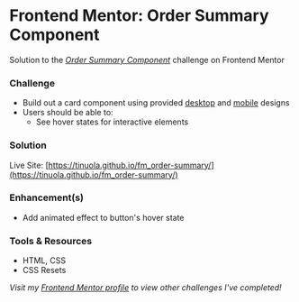 # Frontend Mentor: Order Summary Component

Solution to the _[Order Summary Component](https://www.frontendmentor.io/challenges/order-summary-component-QlPmajDUj)_ challenge on Frontend Mentor

### Challenge

- Build out a card component using provided [desktop](/assets/design/desktop-design.jpg) and [mobile](/assets/design/mobile-design.jpg) designs
- Users should be able to:
  - See hover states for interactive elements

### Solution

Live Site: [https://tinuola.github.io/fm_order-summary/](https://tinuola.github.io/fm_order-summary/)

### Enhancement(s)

- Add animated effect to button's hover state

### Tools & Resources

- HTML, CSS
- CSS Resets

_Visit my [Frontend Mentor profile](https://www.frontendmentor.io/profile/tinuola) to view other challenges I've completed!_
